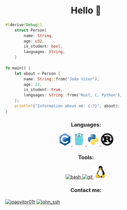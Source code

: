 <h1 align="center">Hello 👋</h1>

``` rust
#[derive(Debug)]
    struct Person{
        name: String,
        age: u32,
        is_student: bool,
        languages: String,
    }

fn main() {
    let about = Person {
        name: String::from("João Vitor"),
        age: 22,
        is_student: true,
        languages: String::from("Rust, C, Python"),
    };
    println!("Information about me: {:?}", about);
}


```

<h3 align="center">Languages:</h3>
<p align="center"> <a href="https://www.cprogramming.com/" target="_blank" rel="noreferrer"> <img src="https://raw.githubusercontent.com/devicons/devicon/master/icons/c/c-original.svg" alt="c" width="40" height="40"/> </a> <a href="https://golang.org" target="_blank" rel="noreferrer"> <img src="https://raw.githubusercontent.com/devicons/devicon/master/icons/go/go-original.svg" alt="go" width="40" height="40"/> </a> <a href="https://www.python.org" target="_blank" rel="noreferrer"> <img src="https://raw.githubusercontent.com/devicons/devicon/master/icons/python/python-original.svg" alt="python" width="40" height="40"/> </a> <a href="https://www.rust-lang.org" target="_blank" rel="noreferrer"> <img src="https://raw.githubusercontent.com/devicons/devicon/master/icons/rust/rust-plain.svg" alt="rust" width="40" height="40"/> </a> </p>


<h3 align="center">Tools:</h3>
<p align="center"> <a href="https://www.gnu.org/software/bash/" target="_blank" rel="noreferrer"> <img src="https://www.vectorlogo.zone/logos/gnu_bash/gnu_bash-icon.svg" alt="bash" width="40" height="40"/> </a> <a href="https://git-scm.com/" target="_blank" rel="noreferrer"> <img src="https://www.vectorlogo.zone/logos/git-scm/git-scm-icon.svg" alt="git" width="40" height="40"/> </a> <a href="https://www.linux.org/" target="_blank" rel="noreferrer"> <img src="https://raw.githubusercontent.com/devicons/devicon/master/icons/linux/linux-original.svg" alt="linux" width="40" height="40"/> </a> </p>
<h3 align="center">Contact me:</h3>
<p align="left">
<a href="https://linkedin.com/in/joaovitor01t" target="blank"><img align="center" src="https://raw.githubusercontent.com/rahuldkjain/github-profile-readme-generator/master/src/images/icons/Social/linked-in-alt.svg" alt="joaovitor01t" height="30" width="40" /></a>
<a href="https://instagram.com/john_ssh" target="blank"><img align="center" src="https://raw.githubusercontent.com/rahuldkjain/github-profile-readme-generator/master/src/images/icons/Social/instagram.svg" alt="john_ssh" height="30" width="40" /></a>
</p>


<!-- <h1 align="center">Hello 👋</h1>
<h3 align="left">  Name: João Vitor</br>
                   Ocupation: Student</br>
                   Hobbies: Reading | Games
                   </h3>

- 🔭 I’m currently working on **Codes and Projects**

- 🌱 I’m currently learning **Rust & Data Structures // Api & Database**

- 📫 How to reach me **th3gentl3lm3nt@gmail.com** **/** **joaovitor.sshp@gmail.com**
 -->
